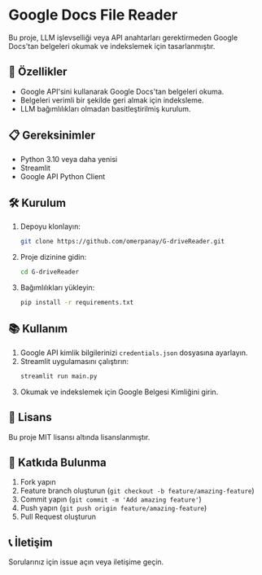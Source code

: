 # Google Docs File Reader

Bu proje, LLM işlevselliği veya API anahtarları gerektirmeden Google Docs'tan belgeleri okumak ve indekslemek için tasarlanmıştır.

## 🚀 Özellikler

- Google API'sini kullanarak Google Docs'tan belgeleri okuma.
- Belgeleri verimli bir şekilde geri almak için indeksleme.
- LLM bağımlılıkları olmadan basitleştirilmiş kurulum.

## 📋 Gereksinimler

- Python 3.10 veya daha yenisi
- Streamlit
- Google API Python Client

## 🛠️ Kurulum

1. Depoyu klonlayın:
   ```bash
   git clone https://github.com/omerpanay/G-driveReader.git
   ```
2. Proje dizinine gidin:
   ```bash
   cd G-driveReader
   ```
3. Bağımlılıkları yükleyin:
   ```bash
   pip install -r requirements.txt
   ```

## 📚 Kullanım

1. Google API kimlik bilgilerinizi `credentials.json` dosyasına ayarlayın.
2. Streamlit uygulamasını çalıştırın:
   ```bash
   streamlit run main.py
   ```
3. Okumak ve indekslemek için Google Belgesi Kimliğini girin.

## 📝 Lisans

Bu proje MIT lisansı altında lisanslanmıştır.

## 🤝 Katkıda Bulunma

1. Fork yapın
2. Feature branch oluşturun (`git checkout -b feature/amazing-feature`)
3. Commit yapın (`git commit -m 'Add amazing feature'`)
4. Push yapın (`git push origin feature/amazing-feature`)
5. Pull Request oluşturun

## 📞 İletişim

Sorularınız için issue açın veya iletişime geçin.